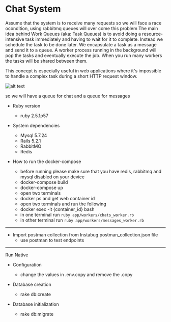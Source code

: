 # Chat System


Assume that the system is to receive many requests so we will face a race ocondition, using rabbitmq queues will over come this problem
The main idea behind Work Queues (aka: Task Queues) is to avoid doing a resource-intensive task immediately and having to wait for it to complete. Instead we schedule the task to be done later. We encapsulate a task as a message and send it to a queue. A worker process running in the background will pop the tasks and eventually execute the job. When you run many workers the tasks will be shared between them.

This concept is especially useful in web applications where it's impossible to handle a complex task during a short HTTP request window.

![alt text](https://www.rabbitmq.com/img/tutorials/python-two.png)

so we will have a queue for chat and a queue for messages

* Ruby version
    - ruby 2.5.1p57

* System dependencies
    - Mysql 5.7.24
    - Rails 5.2.1
    - RabbitMQ
    - Redis

* How to run the docker-compose
    - before running please make sure that you have redis, rabbitmq and mysql disabled on your device 
    - docker-compose build
    - docker-compose up
    - open two terminals
    - docker ps and get web container id
    - open two terminals and run the following
    - docker exec -it {container_id} bash 
    - in one terminal run `ruby app/workers/chats_worker.rb`
    - in other terminal run `ruby app/workers/messages_worker.rb`

---------------------------------

* Import postman collection from Instabug.postman_collection.json file
    - use postman to test endpoints
----------------------------------

Run Native

* Configuration
    - change the values in .env.copy and remove the .copy

* Database creation
    - rake db:create

* Database initialization
    - rake db:migrate


